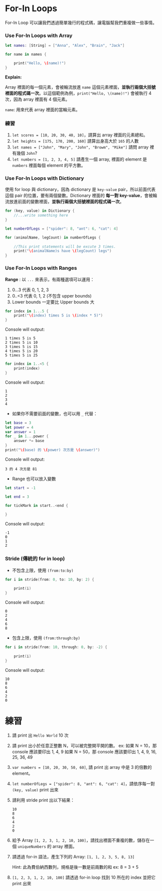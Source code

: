 # For-In Loops

For-In Loop 可以讓我們透過簡單幾行的程式碼，讓電腦幫我們重複做一些事情。

### Use For-In Loops with Array

```swift
let names: [String] = ["Anna", "Alex", "Brain", "Jack"]

for name in names {

    print("Hello, \(name)!")
}
```
**Explain:**

Array 裡面的每一個元素，會被輪流放進 `name` 這個元素裡面，**並執行兩個大括號裡面的程式碼一次**。以這個範例為例，`print("Hello, \(name)!")` 會被執行 4 次，因為 array 裡面有 4 個元素。

`name`: 用來代表 array 裡面的當輪元素。

### 練習

1. `let scores = [10, 20, 30, 40, 10]`，請算出 array 裡面的元素總和。
2. `let heights = [175, 170, 200, 160]` 請算出身高大於 `165` 的人數
3. `let names = ["John", "Mary", "John", "Browm", "Mike"]` 請問 array 裡有幾個 `John`?
4. `let numbers = [1, 2, 3, 4, 5]` 請產生一個 array, 裡面的 element 是 `numbers` 裡面每個 element 的平方數。

### Use For-In Loops with Dictionary

使用 for loop 與 dictionary，因為 dictionary 是 `key-value` pair，所以前面代表這個 pair 的位置，要有兩個變數。Dictionary 裡面的 **每一對 key-value**，會被輪流放進前面的變數裡面，**並執行兩個大括號裡面的程式碼一次**。

```swift
for (key, value) in Dictionary {
    //...write something here
}
```

```swift
let numberOfLegs = ["spider": 8, "ant": 6, "cat": 4]

for (animalName, legCount) in numberOfLegs {
    
    //This print statements will be excute 3 times.
    print("\(animalName)s have \(legCount) legs")
}
```

### Use For-In Loops with Ranges

**Range** : 以 `...` 來表示，有兩種選項可以運用：
1. 0...3 代表 0, 1, 2, 3
2. 0..<3 代表 0, 1, 2 (不包含 upper bounds)
3. Lower bounds 一定要比 Upper bounds 大

```swift
for index in 1...5 {
    print("\(index) times 5 is \(index * 5)")
}
```

Console will output:
```
1 times 5 is 5
2 times 5 is 10
3 times 5 is 15
4 times 5 is 20
5 times 5 is 25
```

```swift
for index in 1..<5 {
    print(index)
}
```

Console will output:
```
1
2
3
4
```

* 如果你不需要前面的變數，也可以用 `_` 代替：

```swift
let base = 3
let power = 4
var answer = 1
for _ in 1...power {
    answer *= base
}
print("\(base) 的 \(power) 次方是 \(answer)")
```

Console will output:
```
3 的 4 次方是 81
```

* Range 也可以放入變數

```swift
let start = -1

let end = 3

for tickMark in start..<end {
    
}
```

Console will output:
```
-1
0
1
2
```

### Stride (傳統的 for in loop)

* 不包含上限，使用 `(from:to:by)`

```swift
for i in stride(from: 0, to: 10, by: 2) {
    
    print(i)
}
```

Console will output:
```
0
2
4
6
8
```

* 包含上限，使用 `(from:through:by)`

```swift
for i in stride(from: 10, through: 0, by: -2) {
    
    print(i)
}
```

Console will output:
```
10
8
6
4
2
0
```


# 練習
1. 請 print 出 `Hello World` 10 次
2. 請 print 出小於任意正整數 N，可以被完整開平開的數。
ex: 如果 N = 10，那 console 應該要印出 1, 4, 9
    如果 N = 50，那 console 應該要印出 1, 4, 9, 16, 25, 36, 49
3. `var numbers = [10, 20, 30, 50, 60]`, 請 print 出 array 中是 3 的倍數的 element。
4. `let numberOfLegs = ["spider": 8, "ant": 6, "cat": 4]`，請依序每一對 `(key, value)` print 出來
5. 請利用 stride print 出以下結果：
   ```
   10
   8
   6
   4
   2
   0
   ```
6. 給予 Array `[1, 2, 3, 1, 2, 10, 100]`，請找出裡面不重複的數，儲存在一個 `uniqueNumbers` 的 array 裡面。
7. 請透過 for-in 語法，產生下列的 Array: `[1, 1, 2, 3, 5, 8, 13]`

    Hint: 此為費伯納西數列，規格是後一數是前兩數的和 ex: 8 = 3 + 5

8. `[1, 2, 3, 1, 2, 10, 100]` 請透過 for-in loop 找到 10 所在的 index 並把它 print 出來
